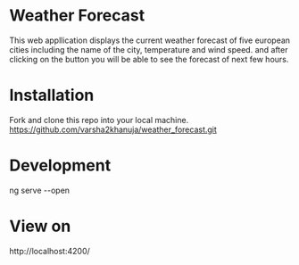 # Weather Forecast

This web appllication displays the current weather forecast of five european cities including the name of the city, temperature and wind speed.
and after clicking on the button you will be able to see the forecast of next few hours.

# Installation

Fork and clone this repo into your local machine.
https://github.com/varsha2khanuja/weather_forecast.git

# Development

ng serve --open

# View on

http://localhost:4200/